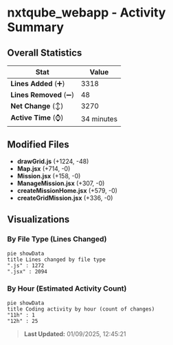 # nxtqube_webapp - Activity Summary 

## Overall Statistics

| Stat                   | Value                                                             |
| ---------------------- | ----------------------------------------------------------------- |
| **Lines Added** (➕)   | 3318                                          |
| **Lines Removed** (➖) | 48                                        |
| **Net Change** (↕)    | 3270                |
| **Active Time** (⌚)   | 34 minutes |


## Modified Files
- **drawGrid.js** (+1224, -48)
- **Map.jsx** (+714, -0)
- **Mission.jsx** (+158, -0)
- **ManageMission.jsx** (+307, -0)
- **createMissionHome.jsx** (+579, -0)
- **createGridMission.jsx** (+336, -0)

## Visualizations

### By File Type (Lines Changed)

```mermaid
pie showData
title Lines changed by file type
".js" : 1272
".jsx" : 2094
```

### By Hour (Estimated Activity Count)

```mermaid
pie showData
title Coding activity by hour (count of changes)
"11h" : 1
"12h" : 25
```


> **Last Updated:** 01/09/2025, 12:45:21